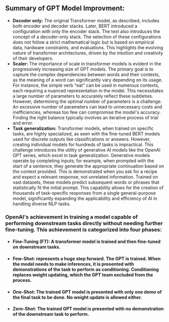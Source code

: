 ## Summary of GPT Model Improvment:

- **Decoder only:** The original Transformer model, as described, includes both encoder and decoder stacks. Later, BERT introduced a configuration with only the encoder stack. The text also introduces the concept of a decoder-only stack. The selection of these configurations does not follow a strict mathematical logic but is based on empirical data, hardware constraints, and evaluations. This highlights the evolving nature of transformer architectures, driven by the intuition and creativity of their developers.
- **Scaler:** The importance of scale in transformer models is evident in the progressively increasing size of GPT models. The primary goal is to capture the complex dependencies between words and their contexts, as the meaning of a word can significantly vary depending on its usage. For instance, the simple verb "eat" can be used in numerous contexts, each requiring a nuanced representation in the model. This necessitates a large number of parameters to accurately reflect these subtleties. However, determining the optimal number of parameters is a challenge. An excessive number of parameters can lead to unnecessary costs and inefficiencies, whereas too few can compromise the model's accuracy. Finding the right balance typically involves an iterative process of trial and error.
- **Task generalization:** Transformer models, when trained on specific tasks, are highly specialized, as seen with the fine-tuned BERT models used for discrete outputs like classifications or answers. However, creating individual models for hundreds of tasks is impractical. This challenge introduces the utility of generative AI models like the OpenAI GPT series, which excel in task generalization. Generative models operate by completing inputs; for example, when prompted with the start of a sentence, they generate the appropriate continuation based on the context provided. This is demonstrated when you ask for a recipe and expect a relevant response, not unrelated information. Trained on vast datasets, these models predict subsequent words or phrases that statistically fit the initial prompt. This capability allows for the creation of thousands of task-specific responses from a single general-purpose model, significantly expanding the applicability and efficiency of AI in handling diverse NLP tasks.


### OpenAI's achievement in training a model capable of performing downstream tasks directly without needing further fine-tuning. This achievement is categorized into four phases: 
- #### **Fine-Tuning (FT):** A transformer model is trained and then fine-tuned on downstream tasks.
- #### **Few-Shot:**  represents a huge step forward. The GPT is trained. When the model needs to make inferences, it is presented with demonstrations of the task to perform as conditioning. Conditioning replaces weight updating, which the GPT team excluded from the process.
- #### **One-Shot:** The trained GPT model is presented with only one demo of the final task to be done. No weight update is allowed either.
- #### **Zero-Shot:** The trained GPT model is presented with no demonstration of the downstream task to perform. 